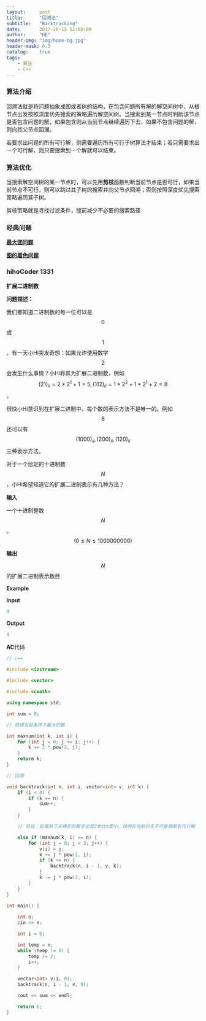 ```yaml
---
layout:     post
title:      "回溯法"
subtitle:   "Backtracking"
date:       2017-10-15 12:00:00
author:     "HE"
header-img: "img/home-bg.jpg"
header-mask: 0.3
catalog:    true
tags:
    - 算法
    - C++
---
```


### 算法介绍

回溯法就是将问题抽象成图或者树的结构，在包含问题所有解的解空间树中，从根节点出发按照深度优先搜索的策略遍历解空间树。当搜索到某一节点时判断该节点是否包含问题的解，如果包含则从当前节点继续遍历下去，如果不包含问题的解，则向其父节点回溯。

若要求出问题的所有可行解，则需要遍历所有可行子树算法才结束；若只需要求出一个可行解，则只要搜索到一个解就可以结束。

### 算法优化

当搜索解空间树的某一节点时，可以先用**剪枝**函数判断当前节点是否可行，如果当前节点不可行，则可以跳过其子树的搜索并向父节点回溯；否则按照深度优先搜索策略遍历其子树。

剪枝策略就是寻找过滤条件，提前减少不必要的搜索路径

### 经典问题

**[最大团问题](https://hewenjie.github.io/2017/10/12/maximum-clique-problem/)**

**[图的着色问题](https://hewenjie.github.io/2017/10/13/graph-coloring-problem/)**

### hihoCoder 1331

**扩展二进制数**

**问题描述：**

我们都知道二进制数的每一位可以是$$0$$或$$1$$。有一天小Hi突发奇想：如果允许使用数字$$2$$会发生什么事情？小Hi称其为扩展二进制数，例如$$(21)_{ii} = 2 * 2^{1} + 1 = 5, (112)_{ii} = 1 * 2^{2} + 1 * 2^{1} + 2 = 8$$。

很快小Hi意识到在扩展二进制中，每个数的表示方法不是唯一的。例如$$8$$还可以有$$(1000)_{ii}, (200)_{ii}, (120)_{ii}$$三种表示方法。

对于一个给定的十进制数$$N$$ ，小Hi希望知道它的扩展二进制表示有几种方法？

**输入**

一个十进制整数$$N$$。$$(0 \leqslant N \leqslant 1000000000)$$

**输出**

$$N$$的扩展二进制表示数目

**Example**

**Input**

```c++
8
```

**Output**

```c++
4
```

**AC**代码

```c++
// c++

#include <iostream>

#include <vector>

#include <cmath>

using namespace std;

int sum = 0;

// 获得当前条件下最大的数

int maxnum(int k, int i) {
	for (int j = 0; j <= i; j++) {
		k += 2 * pow(2, j);
	}
	return k;
}

// 回溯

void backtrack(int n, int i, vector<int> v, int k) {
	if (i < 0) {
		if (k == n) {
			sum++;
		}
	}

	// 剪枝：如果剩下未确定的数字全是2也比n要小，说明在当前分支不可能搜索到可行解

	else if (maxnum(k, i) >= n) {
		for (int j = 0; j < 3; j++) {
			v[i] = j;
			k += j * pow(2, i);
			if (k <= n) {
				backtrack(n, i - 1, v, k);
			}
			k -= j * pow(2, i);
		}
	}
}

int main() {
	
	int n;
	cin >> n;

	int i = 0;

	int temp = n;
	while (temp != 0) {
		temp /= 2;
		i++;
	}

	vector<int> v(i, 0);
	backtrack(n, i - 1, v, 0);

	cout << sum << endl;

	return 0;
}
```